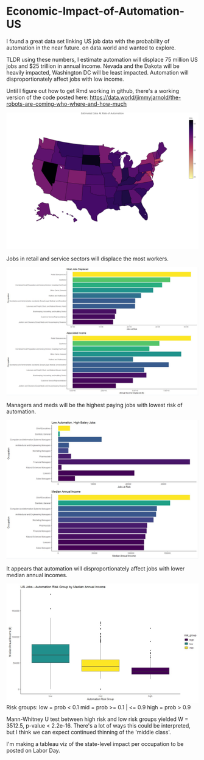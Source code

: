 # Economic-Impact-of-Automation-US
I found a great data set linking US job data with the probability of automation in the near future. on data.world and wanted to explore. 

TLDR using these numbers, I estimate automation will displace 75 million US jobs and $25 trillion in annual income. Nevada and the Dakota will be heavily impacted, Washington DC will be least impacted. Automation will disproportionately affect jobs with low income.

Until I figure out how to get Rmd working in github, there's a working version of the code posted here:
https://data.world/jimmyjarnold/the-robots-are-coming-who-where-and-how-much

![JobMap](https://github.com/jimmyjamesarnold/Economic-Impact-of-Automation-US/blob/master/choropleth-Percent-Jobs-Automation-US.png)

Jobs in retail and service sectors will displace the most workers. 

![Workers](https://github.com/jimmyjamesarnold/Economic-Impact-of-Automation-US/blob/master/Jobs%20with%20Highest%20Worker%20Displacement.JPG)

Managers and meds will be the highest paying jobs with lowest risk of automation.

![LowRisk](https://github.com/jimmyjamesarnold/Economic-Impact-of-Automation-US/blob/master/Low%20Risk%20High%20Salary.JPG)

It appears that automation will disproportionately affect jobs with lower median annual incomes.

![LowRisk](https://github.com/jimmyjamesarnold/Economic-Impact-of-Automation-US/blob/master/Automation%20Risk%20by%20Median%20Annual%20Income.JPG)
Risk groups:
low = prob < 0.1
mid = prob >= 0.1 | <= 0.9
high = prob > 0.9

Mann-Whitney U test between high risk and low risk groups yielded W = 3512.5, p-value < 2.2e-16.
There's a lot of ways this could be interpreted, but I think we can expect continued thinning of the 'middle class'. 

I'm making a tableau viz of the state-level impact per occupation to be posted on Labor Day. 
